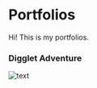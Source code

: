 Portfolios
================

Hi! This is my portfolios.<br>

### Digglet Adventure
![text](../master/Digglet%20Adventure/Images/main_menu.png.png)
